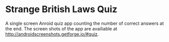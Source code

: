 # Strange British Laws Quiz
A single screen Anroid quiz app counting the number of correct answers at the end.
The screen shots of the app are availiable at http://androidscreenshots.getforge.io/#quiz. 

